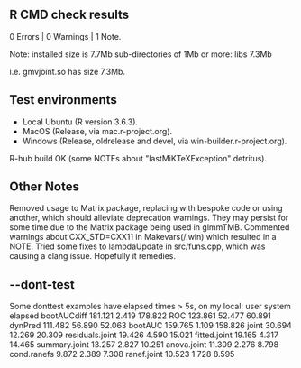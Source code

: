 ## R CMD check results
0 Errors | 0 Warnings | 1 Note.

Note: 
   installed size is  7.7Mb
   sub-directories of 1Mb or more:
     libs   7.3Mb

i.e. gmvjoint.so has size 7.3Mb.

## Test environments 

* Local Ubuntu (R version 3.6.3).
* MacOS (Release, via mac.r-project.org).
* Windows (Release, oldrelease and devel, via win-builder.r-project.org).

R-hub build OK (some NOTEs about "lastMiKTeXException" detritus).

## Other Notes
Removed usage to Matrix package, replacing with bespoke code or using another,
which should alleviate deprecation warnings. They may persist for some time due to the 
Matrix package being used in glmmTMB.
Commented warnings about CXX_STD=CXX11 in Makevars(/.win) which resulted in a NOTE. 
Tried some fixes to lambdaUpdate in src/funs.cpp, which was causing a clang issue. Hopefully it remedies.

## --dont-test
Some donttest examples have elapsed times > 5s, on my local: 
                      user system elapsed
   bootAUCdiff     181.121  2.419 178.822
   ROC             123.861 52.477  60.891
   dynPred         111.482 56.890  52.063
   bootAUC         159.765  1.109 158.826
   joint            30.694 12.269  20.309
   residuals.joint  19.426  4.590  15.021
   fitted.joint     19.165  4.317  14.465
   summary.joint    13.257  2.827  10.251
   anova.joint      11.309  2.276   8.798
   cond.ranefs       9.872  2.389   7.308
   ranef.joint      10.523  1.728   8.595

